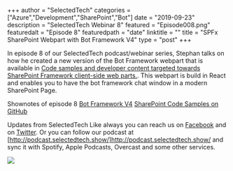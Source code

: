+++
author = "SelectedTech"
categories = ["Azure","Development","SharePoint","Bot"]
date = "2019-09-23"
description = "SelectedTech Webinar 8"
featured = "Episode008.png"
featuredalt = "Episode 8"
featuredpath = "date"
linktitle = ""
title = "SPFx SharePoint Webpart with Bot Framework V4"
type = "post"
+++

In episode 8 of our SelectedTech podcast/webinar series, Stephan talks on how he created a new version of the Bot Framework webpart that is available in [Code samples and developer content targeted towards SharePoint Framework client-side web parts.](https://github.com/SharePoint/sp-dev-fx-webparts/tree/master/samples/react-bot-framework). This webpart is build in React and enables you to have the bot framework chat window in a modern SharePoint Page.

Shownotes of episode 8
[Bot Framework V4](https://dev.botframework.com/)
[SharePoint Code Samples on GitHub](https://github.com/SharePoint/sp-dev-fx-webparts)

Updates from SelectedTech
Like always you can reach us on [Facebook](https://www.facebook.com/SelectedTechPage/) and on [Twitter](https://twitter.com/selectedtech). Or you can follow our podcast at [http://podcast.selectedtech.show/]http://podcast.selectedtech.show/ and sync it with Spotify, Apple Podcasts, Overcast and some other services.

<a data-fancybox href="https://youtu.be/8wVTwsDg6_A">
    <img class="card-img-top img-fluid" src="https://img.youtube.com/vi/8wVTwsDg6_A/mqdefault.jpg">
</a>


